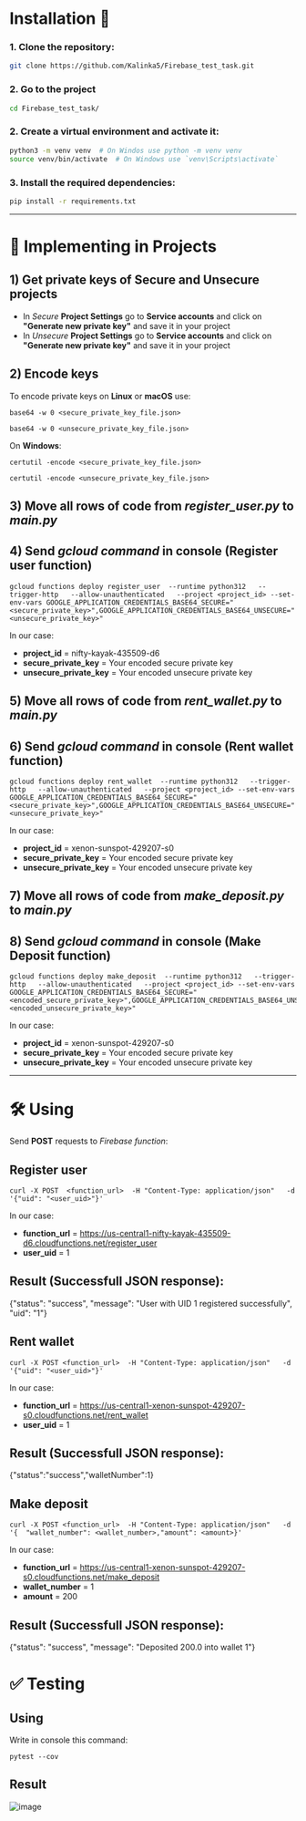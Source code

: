 # Installation 📄

### 1. Clone the repository:
   ```bash
   git clone https://github.com/Kalinka5/Firebase_test_task.git
   ```
### 2. Go to the project
   ```bash
   cd Firebase_test_task/
   ```
### 2. Create a virtual environment and activate it:
   ```bash
   python3 -m venv venv  # On Windos use python -m venv venv
   source venv/bin/activate  # On Windows use `venv\Scripts\activate`
   ```
### 3. Install the required dependencies:
   ```bash
   pip install -r requirements.txt
   ```

___

# 🚀 Implementing in Projects

## 1) Get private keys of Secure and Unsecure projects

- In *Secure* **Project Settings** go to **Service accounts** and click on **"Generate new private key"** and save it in your project
- In *Unsecure* **Project Settings** go to **Service accounts** and click on **"Generate new private key"** and save it in your project

## 2) Encode keys

To encode private keys on **Linux** or **macOS** use:

```
base64 -w 0 <secure_private_key_file.json>
```
```
base64 -w 0 <unsecure_private_key_file.json>
```

On **Windows**:

```
certutil -encode <secure_private_key_file.json>
```
```
certutil -encode <unsecure_private_key_file.json>
```

## 3) Move all rows of code from *register_user.py* to *main.py*

## 4) Send *gcloud command* in console (Register user function)

```
gcloud functions deploy register_user  --runtime python312   --trigger-http   --allow-unauthenticated   --project <project_id> --set-env-vars GOOGLE_APPLICATION_CREDENTIALS_BASE64_SECURE="<secure_private_key>",GOOGLE_APPLICATION_CREDENTIALS_BASE64_UNSECURE="<unsecure_private_key>"
```
In our case:
- **project_id** = nifty-kayak-435509-d6
- **secure_private_key** = Your encoded secure private key
- **unsecure_private_key** = Your encoded unsecure private key

## 5) Move all rows of code from *rent_wallet.py* to *main.py*

## 6) Send *gcloud command* in console (Rent wallet function)

```
gcloud functions deploy rent_wallet  --runtime python312   --trigger-http   --allow-unauthenticated   --project <project_id> --set-env-vars GOOGLE_APPLICATION_CREDENTIALS_BASE64_SECURE="<secure_private_key>",GOOGLE_APPLICATION_CREDENTIALS_BASE64_UNSECURE="<unsecure_private_key>"
```
In our case:
- **project_id** = xenon-sunspot-429207-s0
- **secure_private_key** = Your encoded secure private key
- **unsecure_private_key** = Your encoded unsecure private key

## 7) Move all rows of code from *make_deposit.py* to *main.py*

## 8) Send *gcloud command* in console (Make Deposit function)

```
gcloud functions deploy make_deposit  --runtime python312   --trigger-http   --allow-unauthenticated   --project <project_id> --set-env-vars GOOGLE_APPLICATION_CREDENTIALS_BASE64_SECURE="<encoded_secure_private_key>",GOOGLE_APPLICATION_CREDENTIALS_BASE64_UNSECURE="<encoded_unsecure_private_key>"
```
In our case:
- **project_id** = xenon-sunspot-429207-s0
- **secure_private_key** = Your encoded secure private key
- **unsecure_private_key** = Your encoded unsecure private key

___

# 🛠️ Using

Send **POST** requests to *Firebase function*:

## Register user

```
curl -X POST  <function_url>  -H "Content-Type: application/json"   -d '{"uid": "<user_uid>"}'
```
In our case:
- **function_url** = https://us-central1-nifty-kayak-435509-d6.cloudfunctions.net/register_user
- **user_uid** = 1

## Result (Successfull JSON response):
{"status": "success", "message": "User with UID 1 registered successfully", "uid": "1"}

## Rent wallet

```
curl -X POST <function_url>  -H "Content-Type: application/json"   -d '{"uid": "<user_uid>"}'
```
In our case:
- **function_url** = https://us-central1-xenon-sunspot-429207-s0.cloudfunctions.net/rent_wallet
- **user_uid** = 1

## Result (Successfull JSON response):
{"status":"success","walletNumber":1}

## Make deposit

```
curl -X POST <function_url>  -H "Content-Type: application/json"   -d '{  "wallet_number": <wallet_number>,"amount": <amount>}'
```
In our case:
- **function_url** = https://us-central1-xenon-sunspot-429207-s0.cloudfunctions.net/make_deposit
- **wallet_number** = 1
- **amount** = 200

## Result (Successfull JSON response):
{"status": "success", "message": "Deposited 200.0 into wallet 1"}

# ✅ Testing

## Using 

Write in console this command:
```
pytest --cov
```

## Result

![image](https://github.com/user-attachments/assets/f73c65c5-dc20-4e28-bb7c-3b46bba8db7b)


